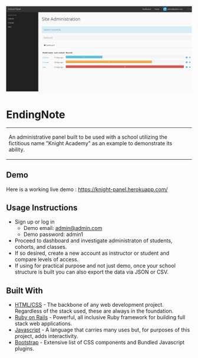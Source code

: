 



# ![KnightPanel](https://github.com/cnacir/KnightPanel/blob/master/app/assets/images/KnightPanel.png)
# EndingNote
<table>
<tr>
<td>
  
An administrative panel built to be used with a school utilizing the fictitious name "Knight Academy" as an example to demonstrate its ability.

</td>
</tr>
</table>


## Demo
Here is a working live demo :  https://knight-panel.herokuapp.com/



## Usage Instructions
- Sign up or log in
  - Demo email: admin@admin.com
  - Demo password: admin1
- Proceed to dashboard and investigate administraton of students, cohorts, and classes.
- If so desired, create a new account as instructor or student and compare levels of access.
- If using for practical purpose and not just demo, once your school structure is built you can also export the data via JSON or CSV.


## Built With 

- [HTML/CSS](http://www.w3schools.com) - The backbone of any web development project. Regardless of the stack used, these are always in the foundation.
- [Ruby on Rails](http://rubyonrails.org/) - Powerful, all inclusive Ruby framework for building full stack web applications.
- [Javascript](https://developer.mozilla.org/en-US/docs/Web/JavaScript) - A language that carries many uses but, for purposes of this project, adds interactivity.
- [Bootstrap](http://getbootstrap.com/) - Extensive list of CSS components and Bundled Javascript plugins.
